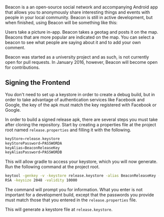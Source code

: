 Beacon is a an open-source social network and accompanying Android app that
allows you to anonymously share interesting things and events with people in
your local community. Beacon is still in active development, but when finished,
using Beacon will be something like this:

Users take a picture in-app. Beacon takes a geotag and posts it on the map.
Beacons that are more popular are indicated on the map. You can select a beacon
to see what people are saying about it and to add your own comment.

Beacon was started as a university project and as such, is not currently open
for pull requests. In January 2016, however, Beacon will become open for
contributions.

## Signing the Frontend

You don't need to set up a keystore in order to create a debug build, but in
order to take advantage of authentication services like Facebook and Google, the
key of the apk must match the key registered with Facebook or Google.

In order to build a signed release apk, there are several steps you must take
after cloning the repository. Start by creating a properties file at the project
root named ```release.properties``` and filling it with the following.

```groovy
keyStore=release.keystore
keyStorePassword=PASSWORDA
keyAlias=BeaconReleaseKey
keyAliasPassword=PASSWORDB

```

This will allow gradle to access your keystore, which you will now generate. Run
the following command at the project root.

```bash
keytool -genkey -v -keystore release.keystore -alias BeaconReleaseKey -keyalg
RSA -keysize 2048 -validity 10000
```

The command will prompt you for information. What you enter is not important for
a development build, except that the passwords you provide must match those that
you entered in the ```release.properties``` file.

This will generate a keystore file at ```release.keystore```.
